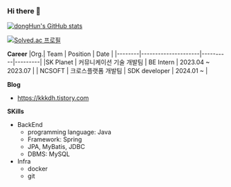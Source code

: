 ### Hi there 👋
[![dongHun's GitHub stats](https://github-readme-stats.vercel.app/api?username=rkdehdgns1230&show_icons=true)](https://github.com/anuraghazra/github-readme-stats)

[![Solved.ac
프로필](http://mazassumnida.wtf/api/generate_badge?boj=fdc114)](https://solved.ac/fdc114)  

**Career**
|Org.| Team | Position | Date |
|--------|---------------------|----------|---------|
|SK Planet | 커뮤니케이션 기술 개발팀 | BE Intern | 2023.04 ~ 2023.07 |
| NCSOFT | 크로스플랫폼 개발팀 | SDK developer | 2024.01 ~ |

**Blog**
- https://kkkdh.tistory.com

**SKills**
- BackEnd
  - programming language: Java
  - Framework: Spring
  - JPA, MyBatis, JDBC
  - DBMS: MySQL
- Infra
  - docker
  - git
